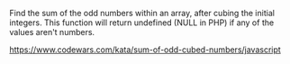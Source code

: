 Find the sum of the odd numbers within an array, after cubing the initial integers. This function will return undefined (NULL in PHP) if any of the values aren't numbers.

https://www.codewars.com/kata/sum-of-odd-cubed-numbers/javascript
